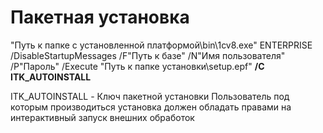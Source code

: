 # Пакетная установка

"Путь к папке с установленной платформой\bin\1cv8.exe" ENTERPRISE /DisableStartupMessages /F"Путь к базе"
/N"Имя пользователя" /P"Пароль" /Execute "Путь к папке установки\setup.epf" **/C ITK_AUTOINSTALL**

ITK_AUTOINSTALL - Ключ пакетной установки
Пользователь под которым производиться установка должен обладать правами на интерактивный запуск внешних обработок

